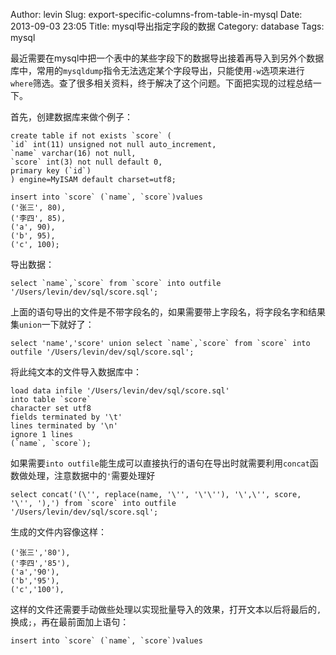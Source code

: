 Author: levin
Slug: export-specific-columns-from-table-in-mysql
Date: 2013-09-03 23:05
Title: mysql导出指定字段的数据
Category: database
Tags: mysql

最近需要在mysql中把一个表中的某些字段下的数据导出接着再导入到另外个数据库中，常用的`mysqldump`指令无法选定某个字段导出，只能使用`-w`选项来进行`where`筛选。查了很多相关资料，终于解决了这个问题。<!-- more -->下面把实现的过程总结一下。

首先，创建数据库来做个例子：

    create table if not exists `score` (
    `id` int(11) unsigned not null auto_increment,
    `name` varchar(16) not null,
    `score` int(3) not null default 0,
    primary key (`id`)
    ) engine=MyISAM default charset=utf8;
    
    insert into `score` (`name`, `score`)values
    ('张三', 80),
    ('李四', 85),
    ('a', 90),
    ('b', 95),
    ('c', 100);

导出数据：

    select `name`,`score` from `score` into outfile '/Users/levin/dev/sql/score.sql';

上面的语句导出的文件是不带字段名的，如果需要带上字段名，将字段名字和结果集`union`一下就好了：

    select 'name','score' union select `name`,`score` from `score` into outfile '/Users/levin/dev/sql/score.sql';

将此纯文本的文件导入数据库中：

    load data infile '/Users/levin/dev/sql/score.sql'
    into table `score`
    character set utf8
    fields terminated by '\t'
    lines terminated by '\n'
    ignore 1 lines
    (`name`, `score`);

如果需要`into outfile`能生成可以直接执行的语句在导出时就需要利用`concat`函数做处理，注意数据中的`'`需要处理好

    select concat('(\'', replace(name, '\'', '\'\''), '\',\'', score, '\'', '),') from `score` into outfile '/Users/levin/dev/sql/score.sql';

生成的文件内容像这样：

    ('张三','80'),
    ('李四','85'),
    ('a','90'),
    ('b','95'),
    ('c','100'),

这样的文件还需要手动做些处理以实现批量导入的效果，打开文本以后将最后的`,`换成`;`，再在最前面加上语句：

    insert into `score` (`name`, `score`)values

